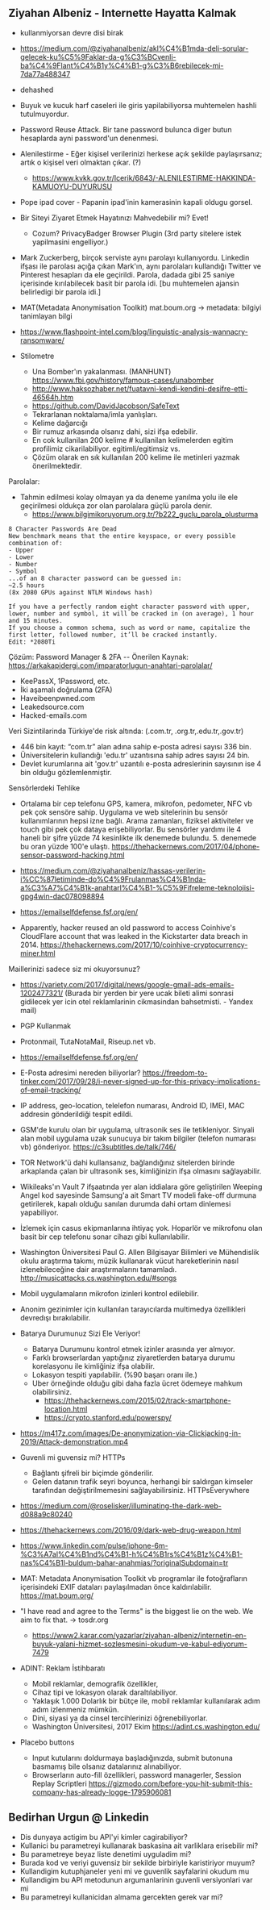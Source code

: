 ## Ziyahan Albeniz - Internette Hayatta Kalmak

- kullanmiyorsan devre disi birak
- https://medium.com/@ziyahanalbeniz/akl%C4%B1mda-deli-sorular-gelecek-ku%C5%9Faklar-da-g%C3%BCvenli-ba%C4%9Flant%C4%B1y%C4%B1-g%C3%B6rebilecek-mi-7da77a488347
- dehashed
- Buyuk ve kucuk harf caseleri ile giris yapilabiliyorsa muhtemelen hashli tutulmuyordur.
- Password Reuse Attack. Bir tane password bulunca diger butun hesaplarda ayni password'un denenmesi.
- Alenilestirme - Eğer kişisel verilerinizi herkese açık şekilde paylaşırsanız; artık o kişisel veri olmaktan çıkar. (?)
  - https://www.kvkk.gov.tr/Icerik/6843/-ALENILESTIRME-HAKKINDA-KAMUOYU-DUYURUSU
- Pope ipad cover - Papanin ipad'inin kamerasinin kapali oldugu gorsel.
- Bir Siteyi Ziyaret Etmek Hayatınızı Mahvedebilir mi? Evet! 
  - Cozum? PrivacyBadger Browser Plugin (3rd party sitelere istek yapilmasini engelliyor.)
- Mark Zuckerberg, birçok serviste aynı parolayı kullanıyordu. Linkedin ifşası ile parolası açığa çıkan Mark'ın, aynı parolaları kullandığı Twitter ve Pinterest hesapları da ele geçirildi. Parola, dadada gibi 25 saniye içerisinde kırılabilecek basit bir parola idi. [bu muhtemelen ajansin belirledigi bir parola idi.]
- MAT(Metadata Anonymisation Toolkit) mat.boum.org -> metadata: bilgiyi tanimlayan bilgi
- https://www.flashpoint-intel.com/blog/linguistic-analysis-wannacry-ransomware/

- Stilometre
  - Una Bomber'ın yakalanması. (MANHUNT) https://www.fbi.gov/history/famous-cases/unabomber
  - http://www.haksozhaber.net/fuatavni-kendi-kendini-desifre-etti-46564h.htm
  - https://github.com/DavidJacobson/SafeText
  - Tekrarlanan noktalama/imla yanlışları.
  - Kelime dağarcığı
  - Bir rumuz arkasında olsanız dahi, sizi ifşa edebilir.
  - En cok kullanilan 200 kelime # kullanilan kelimelerden egitim profilimiz cikarilabiliyor. egitimli/egitimsiz vs.
  - Çözüm olarak en sık kullanılan 200 kelime ile metinleri yazmak önerilmektedir.

Parolalar:
- Tahmin edilmesi kolay olmayan ya da deneme yanılma yolu ile ele geçirilmesi oldukça zor olan parolalara güçlü parola denir.
  - https://www.bilgimikoruyorum.org.tr/?b222_guclu_parola_olusturma 

```
8 Character Passwords Are Dead
New benchmark means that the entire keyspace, or every possible combination of:
- Upper
- Lower
- Number
- Symbol
...of an 8 character password can be guessed in:
~2.5 hours
(8x 2080 GPUs against NTLM Windows hash)

If you have a perfectly random eight character password with upper, lower, number and symbol, it will be cracked in (on average), 1 hour and 15 minutes.
If you choose a common schema, such as word or name, capitalize the first letter, followed number, it’ll be cracked instantly.
Edit: *2080Ti
```

Çözüm: Password Manager & 2FA -- Önerilen Kaynak: https://arkakapidergi.com/imparatorlugun-anahtari-parolalar/
- KeePassX, 1Password, etc.
- İki aşamalı doğrulama (2FA)
- Haveibeenpwned.com
- Leakedsource.com
- Hacked-emails.com

Veri Sizintilarinda Türkiye'de risk altında: (.com.tr, .org.tr,.edu.tr,.gov.tr)
- 446 bin kayıt: “com.tr” alan adına sahip e-posta adresi sayısı 336 bin.
- Üniversitelerin kullandığı 'edu.tr' uzantısına sahip adres sayısı 24 bin.
- Devlet kurumlarına ait 'gov.tr' uzantılı e-posta adreslerinin sayısının ise 4 bin olduğu gözlemlenmiştir.

Sensörlerdeki Tehlike
- Ortalama bir cep telefonu GPS, kamera, mikrofon, pedometer, NFC vb pek çok sensöre sahip. Uygulama ve web sitelerinin bu sensör kullanımlarının hepsi izne bağlı. Arama zamanları, fiziksel aktiviteler ve touch gibi pek çok dataya erişebiliyorlar. Bu sensörler yardımı ile 4 haneli bir şifre yüzde 74 kesinlikte ilk denemede bulundu. 5. denemede bu oran yüzde 100'e ulaştı. https://thehackernews.com/2017/04/phone-sensor-password-hacking.html

- https://medium.com/@ziyahanalbeniz/hassas-verilerin-i%CC%87letiminde-do%C4%9Frulanmas%C4%B1nda-a%C3%A7%C4%B1k-anahtarl%C4%B1-%C5%9Fifreleme-teknolojisi-gpg4win-dac078098894
- https://emailselfdefense.fsf.org/en/
    
- Apparently, hacker reused an old password to access Coinhive's CloudFlare account that was leaked in the Kickstarter data breach in 2014. https://thehackernews.com/2017/10/coinhive-cryptocurrency-miner.html

Maillerinizi sadece siz mi okuyorsunuz? 
- https://variety.com/2017/digital/news/google-gmail-ads-emails-1202477321/ (Burada bir yerden bir yere ucak bileti alimi sonrasi gidilecek yer icin otel reklamlarinin cikmasindan bahsetmisti. - Yandex mail)
- PGP Kullanmak
- Protonmail, TutaNotaMail, Riseup.net vb.
- https://emailselfdefense.fsf.org/en/
- E-Posta adresimi nereden biliyorlar? https://freedom-to-tinker.com/2017/09/28/i-never-signed-up-for-this-privacy-implications-of-email-tracking/

- IP address, geo-location, telelefon numarası, Android ID, IMEI, MAC addresin gönderildiği tespit edildi.
- GSM'de kurulu olan bir uygulama, ultrasonik ses ile tetikleniyor. Sinyali alan mobil uygulama uzak sunucuya bir takım bilgiler (telefon numarası vb) gönderiyor. https://c3subtitles.de/talk/746/
- TOR Network'ü dahi kullansanız, bağlandığınız sitelerden birinde arkaplanda çalan bir ultrasonik ses, kimliğinizin ifşa olmasını sağlayabilir.
- Wikileaks'ın Vault 7 ifşaatında yer alan iddialara göre geliştirilen Weeping Angel kod sayesinde Samsung'a ait Smart TV modeli fake-off durmuna getirilerek, kapalı olduğu sanılan durumda dahi ortam dinlemesi yapabiliyor.
- İzlemek için casus ekipmanlarına ihtiyaç yok. Hoparlör ve mikrofonu olan basit bir cep telefonu sonar cihazı gibi kullanılabilir.
- Washington Üniversitesi Paul G. Allen Bilgisayar Bilimleri ve Mühendislik okulu araştırma takımı, müzik kullanarak vücut hareketlerinin nasıl izlenebileceğine dair araştırmalarını tamamladı. http://musicattacks.cs.washington.edu/#songs
- Mobil uygulamaların mikrofon izinleri kontrol edilebilir.
- Anonim gezinimler için kullanılan tarayıcılarda multimedya özellikleri devredışı bırakılabilir.

- Batarya Durumunuz Sizi Ele Veriyor! 
  - Batarya Durumunu kontrol etmek izinler arasında yer almıyor.
  - Farklı browserlardan yaptığınız ziyaretlerden batarya durumu korelasyonu ile kimliğiniz ifşa olabilir.
  - Lokasyon tespiti yapılabilir. (%90 başarı oranı ile.)
  - Uber örneğinde olduğu gibi daha fazla ücret ödemeye mahkum olabilirsiniz.
    - https://thehackernews.com/2015/02/track-smartphone-location.html
    - https://crypto.stanford.edu/powerspy/

- https://m417z.com/images/De-anonymization-via-Clickjacking-in-2019/Attack-demonstration.mp4

- Guvenli mi guvensiz mi? HTTPs
  - Bağlantı şifreli bir biçimde gönderilir.
  - Gelen datanın trafik seyri boyunca, herhangi bir saldırgan kimseler tarafından değiştirilmemesini sağlayabilirsiniz.
    HTTPsEverywhere

- https://medium.com/@roselisker/illuminating-the-dark-web-d088a9c80240
- https://thehackernews.com/2016/09/dark-web-drug-weapon.html
- https://www.linkedin.com/pulse/iphone-6m-%C3%A7al%C4%B1nd%C4%B1-h%C4%B1rs%C4%B1z%C4%B1-nas%C4%B1l-buldum-bahar-anahmias/?originalSubdomain=tr

- MAT: Metadata Anonymisation Toolkit vb programlar ile fotoğrafların içerisindeki EXIF dataları paylaşılmadan önce kaldırılabilir. https://mat.boum.org/

- "I have read and agree to the Terms" is the biggest lie on the web. We aim to fix that. -> tosdr.org
  - https://www2.karar.com/yazarlar/ziyahan-albeniz/internetin-en-buyuk-yalani-hizmet-sozlesmesini-okudum-ve-kabul-ediyorum-7479
 
- ADINT: Reklam İstihbaratı
  - Mobil reklamlar, demografik özellikler,
  - Cihaz tipi ve lokasyon olarak daraltılabiliyor.
  - Yaklaşık 1.000 Dolarlık bir bütçe ile, mobil reklamlar kullanılarak adım adım izlenmeniz mümkün.
  - Dini, siyasi ya da cinsel tercihlerinizi öğrenebiliyorlar.
  - Washington Üniversitesi, 2017 Ekim https://adint.cs.washington.edu/

- Placebo buttons
  - Input kutularını doldurmaya başladığınızda, submit butonuna basmamış bile olsanız datalarınız alınabiliyor.
  - Browserların auto-fill özellikleri, password managerler, Session Replay Scriptleri https://gizmodo.com/before-you-hit-submit-this-company-has-already-logge-1795906081

## Bedirhan Urgun @ Linkedin
- Dis dunyaya actigim bu API'yi kimler cagirabiliyor?
- Kullanici bu parametreyi kullanarak baskasina ait varliklara erisebilir mi?
- Bu parametreye beyaz liste denetimi uyguladim mi?
- Burada kod ve veriyi guvensiz bir sekilde birbiriyle karistiriyor muyum?
- Kullandigim kutuphjaneler yeni mi ve guvenlik sayfalarini okudum mu
- Kullandigim bu API metodunun argumanlarinin guvenli versiyonlari var mi
- Bu parametreyi kullanicidan almama gercekten gerek var mi?  